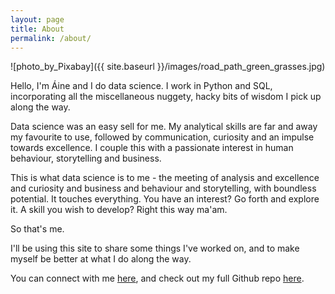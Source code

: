 ```yaml
---
layout: page
title: About
permalink: /about/
---
```


![photo_by_Pixabay]({{ site.baseurl }}/images/road_path_green_grasses.jpg)

Hello, I'm Áine and I do data science. I work in Python and SQL, incorporating all the miscellaneous nuggety, hacky bits of wisdom I pick up along the way.

Data science was an easy sell for me. My analytical skills are far and away my favourite to use, followed by communication, curiosity and an impulse towards excellence. I couple this with a passionate interest in human behaviour, storytelling and business.

This is what data science is to me - the meeting of analysis and excellence and curiosity and business and behaviour and storytelling, with boundless potential. It touches everything. You have an interest? Go forth and explore it. A skill you wish to develop? Right this way ma'am.

So that's me. 

I'll be using this site to share some things I've worked on, and to make myself be better at what I do along the way. 

You can connect with me [here](https://www.linkedin.com/in/aine-phelan/), and check out my full Github repo [here](https://github.com/ainephelan).
